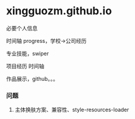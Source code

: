 # xingguozm.github.io


必要个人信息

时间轴 progress，学校->公司经历

专业技能，swiper

项目经历 时间轴

作品展示，github。。。


### 问题
1. 主体换肤方案、兼容性、style-resources-loader
